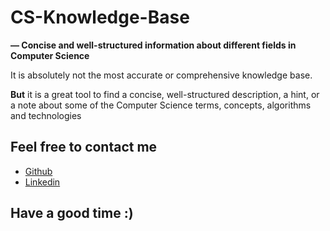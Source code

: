 # CS-Knowledge-Base

**— Concise and well-structured information about different fields in Computer Science**

It is absolutely not the most accurate or comprehensive knowledge base.

**But** it is a great tool to find a concise, well-structured description, a hint, or a note about some of the Computer Science terms, concepts, algorithms and technologies

## Feel free to contact me

* [Github](https://github.com/Deimvis)
* [Linkedin](https://www.linkedin.com/in/dmitriy-brusenin/)

## Have a good time :)
